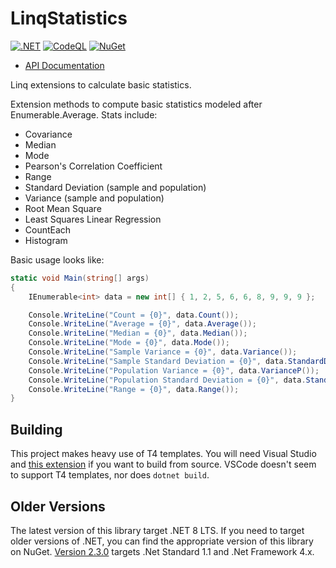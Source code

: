 # LinqStatistics

[![.NET](https://github.com/dkackman/LinqStatistics/actions/workflows/dotnet.yml/badge.svg)](https://github.com/dkackman/LinqStatistics/actions/workflows/dotnet.yml)
[![CodeQL](https://github.com/dkackman/LinqStatistics/actions/workflows/github-code-scanning/codeql/badge.svg)](https://github.com/dkackman/LinqStatistics/actions/workflows/github-code-scanning/codeql)
[![NuGet](https://img.shields.io/nuget/dt/LinqStatistics)](https://www.nuget.org/packages/LinqStatistics/)

- [API Documentation](https://dkackman.github.io/LinqStatistics/)

Linq extensions to calculate basic statistics.

Extension methods to compute basic statistics modeled after Enumerable.Average. Stats include:

- Covariance
- Median
- Mode
- Pearson's Correlation Coefficient
- Range
- Standard Deviation (sample and population)
- Variance (sample and population)
- Root Mean Square
- Least Squares Linear Regression
- CountEach
- Histogram

Basic usage looks like:

```csharp
static void Main(string[] args)
{
    IEnumerable<int> data = new int[] { 1, 2, 5, 6, 6, 8, 9, 9, 9 };

    Console.WriteLine("Count = {0}", data.Count());
    Console.WriteLine("Average = {0}", data.Average());
    Console.WriteLine("Median = {0}", data.Median());
    Console.WriteLine("Mode = {0}", data.Mode());
    Console.WriteLine("Sample Variance = {0}", data.Variance());
    Console.WriteLine("Sample Standard Deviation = {0}", data.StandardDeviation());
    Console.WriteLine("Population Variance = {0}", data.VarianceP());
    Console.WriteLine("Population Standard Deviation = {0}", data.StandardDeviationP());
    Console.WriteLine("Range = {0}", data.Range());
}
```

## Building

This project makes heavy use of T4 templates. You will need Visual Studio and [this extension](https://github.com/RdJNL/TextTemplatingCore) if you want to build from source. VSCode doesn't seem to support T4 templates, nor does `dotnet build`.

## Older Versions

The latest version of this library target .NET 8 LTS. If you need to target older versions of .NET, you can find the appropriate version of this library on NuGet. [Version 2.3.0](https://www.nuget.org/packages/LinqStatistics/?version=2.3.0) targets .Net Standard 1.1 and .Net Framework 4.x.

